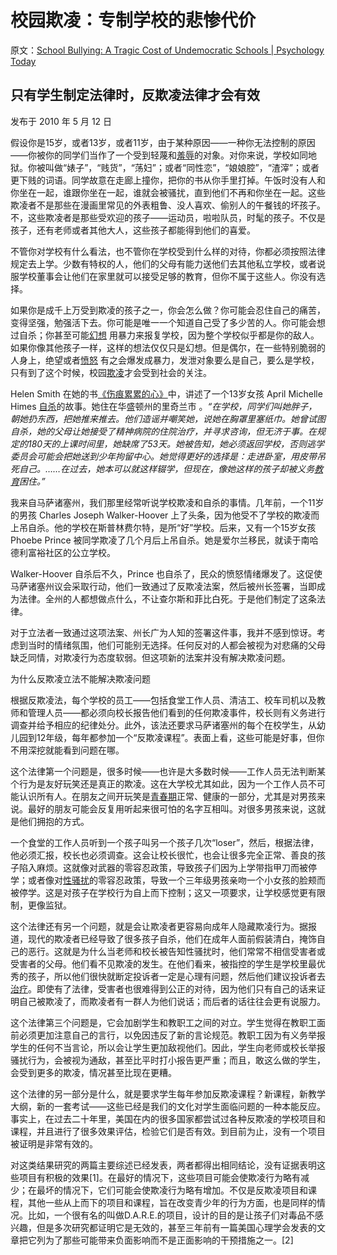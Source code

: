 # 校园欺凌：专制学校的悲惨代价

原文：[School Bullying: A Tragic Cost of Undemocratic Schools | Psychology Today](https://www.psychologytoday.com/us/blog/freedom-to-learn/201005/school-bullying-a-tragic-cost-of-undemocratic-schools)

## 只有学生制定法律时，反欺凌法律才会有效

发布于 2010 年 5 月 12 日

假设你是15岁，或者13岁，或者11岁，由于某种原因——一种你无法控制的原因——你被你的同学们当作了一个受到轻蔑和[羞辱](https://www.psychologytoday.com/us/basics/embarrassment)的对象。对你来说，学校如同地狱。你被叫做“婊子”，“贱货”，“荡妇”；或者“同性恋”，“娘娘腔”，“渣滓”；或者更下贱的词语。同学故意在走廊上撞你，把你的书从你手里打掉。午饭时没有人和你坐在一起，谁跟你坐在一起，谁就会被骚扰，直到他们不再和你坐在一起。这些欺凌者不是那些在漫画里常见的外表粗鲁、没人喜欢、偷别人的午餐钱的坏孩子。不，这些欺凌者是那些受欢迎的孩子——运动员，啦啦队员，时髦的孩子。不仅是孩子，还有老师或者其他大人，这些孩子都能得到他们的喜爱。

不管你对学校有什么看法，也不管你在学校受到什么样的对待，你都必须按照法律规定去上学。少数有特权的人，他们的父母有能力送他们去其他私立学校，或者说服学校董事会让他们在家里就可以接受足够的教育，但你不属于这些人。你没有选择。

如果你是成千上万受到欺凌的孩子之一，你会怎么做？你可能会忍住自己的痛苦，变得坚强，勉强活下去。你可能是唯一一个知道自己受了多少苦的人。你可能会想过自杀；你甚至可能[幻想](https://www.psychologytoday.com/us/basics/fantasies) 用暴力来报复学校，因为整个学校似乎都是你的敌人。如果你像其他孩子一样，这样的想法仅仅只是幻想。但是偶尔，在一些特别脆弱的人身上，绝望或者[愤怒](https://www.psychologytoday.com/us/basics/anger) 有之会爆发成暴力，发泄对象要么是自己，要么是学校，只有到了这个时候，校园[欺凌](https://www.psychologytoday.com/us/basics/bullying)才会受到社会的关注。

Helen Smith 在她的书[《伤痕累累的心》](http://www.violentkids.com/)中，讲述了一个13岁女孩 April Michelle Himes [自杀](https://www.psychologytoday.com/us/basics/suicide)的故事。她住在华盛顿州的里奇兰市 。*“在学校，同学们叫她胖子，朝她扔东西，把她推来推去。他们造谣并嘲笑她，说她在胸罩里塞纸巾。她曾试图自杀，她的父母让她接受了精神病院的住院治疗，并寻求咨询，但无济于事。在规定的180天的上课时间里，她缺席了53天。她被告知，她必须返回学校，否则逃学委员会可能会把她送到少年拘留中心。她觉得更好的选择是：走进卧室，用皮带吊死自己。……在过去，她本可以就这样辍学，但现在，像她这样的孩子却被义务[教育](https://www.psychologytoday.com/us/basics/education)困住。”*

我来自马萨诸塞州，我们那里经常听说学校欺凌和自杀的事情。几年前，一个11岁的男孩 Charles Joseph Walker-Hoover 上了头条，因为他受不了学校的欺凌而上吊自杀。他的学校在斯普林费尔特，是所“好”学校。后来，又有一个15岁女孩 Phoebe Prince 被同学欺凌了几个月后上吊自杀。她是爱尔兰移民，就读于南哈德利富裕社区的公立学校。

Walker-Hoover 自杀后不久，Prince 也自杀了，民众的愤怒情绪爆发了。这促使马萨诸塞州议会采取行动，他们一致通过了反欺凌法案，然后被州长签署，当即成为法律。全州的人都想做点什么，不让查尔斯和菲比白死。于是他们制定了这条法律。

对于立法者一致通过这项法案、州长广为人知的签署这件事，我并不感到惊讶。考虑到当时的情绪氛围，他们可能别无选择。任何反对的人都会被视为对悲痛的父母缺乏同情，对欺凌行为态度软弱。但这项新的法案并没有解决欺凌问题。

为什么反欺凌立法不能解决欺凌问题

根据反欺凌法，每个学校的员工——包括食堂工作人员、清洁工、校车司机以及教师和管理人员——都必须向校长报告他们看到的任何欺凌事件，校长则有义务进行调查并给予相应的纪律处分。此外，该法还要求马萨诸塞州的每个在校学生，从幼儿园到12年级，每年都参加一个“反欺凌课程”。表面上看，这些可能是好事，但你不用深挖就能看到问题在哪。

这个法律第一个问题是，很多时候——也许是大多数时候——工作人员无法判断某个行为是友好玩笑还是真正的欺凌。这在大学校尤其如此，因为一个工作人员不可能认识所有人。在朋友之间开玩笑是[青春期](https://www.psychologytoday.com/us/basics/adolescence)正常、健康的一部分，尤其是对男孩来说。最好的朋友可能会反复用听起来很可怕的名字互相叫。对很多男孩来说，这就是他们拥抱的方式。

一个食堂的工作人员听到一个孩子叫另一个孩子几次“loser”，然后，根据法律，他必须汇报，校长也必须调查。这会让校长很忙，也会让很多完全正常、善良的孩子陷入麻烦。这就像对武器的零容忍政策，导致孩子们因为上学带指甲刀而被停学；或者像对[性骚扰](https://www.psychologytoday.com/us/basics/sex)的零容忍政策，导致一个三年级男孩亲吻一个小女孩的脸颊而被停学。这是对孩子在学校行为自上而下控制；这又一项要求，让学校感觉更有限制，更像监狱。

这个法律还有另一个问题，就是会让欺凌者更容易向成年人隐藏欺凌行为。据报道，现代的欺凌者已经导致了很多孩子自杀，他们在成年人面前假装清白，掩饰自己的恶行。这就是为什么当老师和校长被告知性骚扰时，他们常常不相信受害者或受害者的父母。他们看不见欺凌的发生。在他们看来，被指控的学生是学校里最优秀的孩子，所以他们很快就断定投诉者一定是心理有问题，然后他们建议投诉者去[治疗](https://www.psychologytoday.com/us/basics/therapy)。即使有了法律，受害者也很难得到公正的对待，因为他们只有自己的话来证明自己被欺凌了，而欺凌者有一群人为他们说话；而后者的话往往会更有说服力。

这个法律第三个问题是，它会加剧学生和教职工之间的对立。学生觉得在教职工面前必须更加注意自己的言行，以免因违反了新的言论规范。教职工因为有义务举报学生的任何不当言论，所以会让学生更加敌视他们。因此，学生向老师或校长举报骚扰行为，会被视为通敌，甚至比平时打小报告更严重；而且，敢这么做的学生，会受到更多的欺凌，情况甚至比现在更糟。

这个法律的另一部分是什么，就是要求学生每年参加反欺凌课程？新课程，新教学大纲，新的一套考试——这些已经是我们的文化对学生面临问题的一种本能反应。事实上，在过去二十年里，美国在内的很多国家都尝试过各种反欺凌的学校项目和课程，并且进行了很多效果评估，检验它们是否有效。到目前为止，没有一个项目被证明是非常有效的。

对这类结果研究的两篇主要综述已经发表，两者都得出相同结论，没有证据表明这些项目有积极的效果[1]。在最好的情况下，这些项目可能会使欺凌行为略有减少；在最坏的情况下，它们可能会使欺凌行为略有增加。不仅是反欺凌项目和课程，其他一些从上而下的项目和课程，旨在改变青少年的行为方面，也是同样的情况。比如，一个很有名的叫做D.A.R.E.的项目，设计的目的是让孩子们对毒品不感兴趣，但是多次研究都证明它是无效的，甚至三年前有一篇美国心理学会发表的文章把它列为了那些可能带来负面影响而不是正面影响的干预措施之一。[2]
